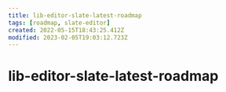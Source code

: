 ```yaml
---
title: lib-editor-slate-latest-roadmap
tags: [roadmap, slate-editor]
created: 2022-05-15T18:43:25.412Z
modified: 2023-02-05T19:03:12.723Z
---
```


# lib-editor-slate-latest-roadmap
